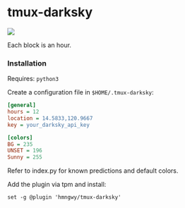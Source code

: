 # tmux-darksky

![](https://user-images.githubusercontent.com/1647347/31725286-8c6ebc2c-b456-11e7-8e14-84b77f447e57.png)

Each block is an hour.

### Installation

Requires: `python3`

Create a configuration file in `$HOME/.tmux-darksky`:

```ini
[general]
hours = 12
location = 14.5833,120.9667
key = your_darksky_api_key

[colors]
BG = 235
UNSET = 196
Sunny = 255
```

Refer to index.py for known predictions and default colors.

Add the plugin via tpm and install:

```
set -g @plugin 'hmngwy/tmux-darksky'
```

